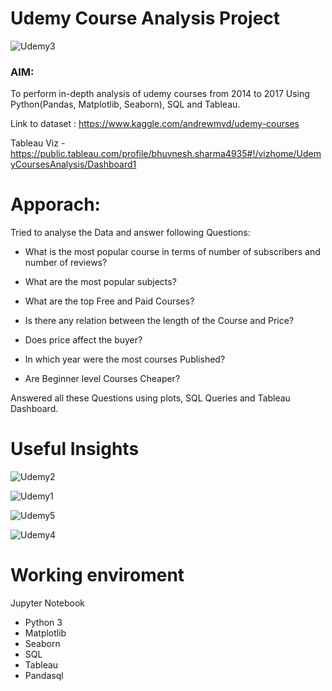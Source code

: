# Udemy Course Analysis Project

![Udemy3](https://user-images.githubusercontent.com/57914889/95457350-5d48f300-098e-11eb-80b9-6f3497b76467.PNG)

### AIM: 
To perform in-depth analysis of udemy courses from 2014 to 2017 Using Python(Pandas, Matplotlib, Seaborn), SQL and Tableau.

Link to dataset : https://www.kaggle.com/andrewmvd/udemy-courses

Tableau Viz - https://public.tableau.com/profile/bhuvnesh.sharma4935#!/vizhome/UdemyCoursesAnalysis/Dashboard1

# Apporach:

Tried to analyse the Data and answer following Questions:

* What is the most popular course in terms of number of subscribers and number of reviews?

* What are the most popular subjects?

* What are the top Free and Paid Courses?

* Is there any relation between the length of the Course and Price?

* Does price affect the buyer?

* In which year were the most courses Published?

* Are Beginner level Courses Cheaper?

Answered all these Questions using plots, SQL Queries and Tableau Dashboard.

# Useful Insights

![Udemy2](https://user-images.githubusercontent.com/57914889/95457341-5ae69900-098e-11eb-8bf7-88f388bc4b48.PNG)

![Udemy1](https://user-images.githubusercontent.com/57914889/95457336-58843f00-098e-11eb-8073-6c4b11e0410c.PNG)

![Udemy5](https://user-images.githubusercontent.com/57914889/95457712-ea8c4780-098e-11eb-80e3-fbe6f12f526f.PNG)

![Udemy4](https://user-images.githubusercontent.com/57914889/95457705-e6f8c080-098e-11eb-83ce-4affd99e001b.PNG)

# Working enviroment
Jupyter Notebook
  - Python 3
  - Matplotlib
  - Seaborn
  - SQL
  - Tableau
  - Pandasql
  

